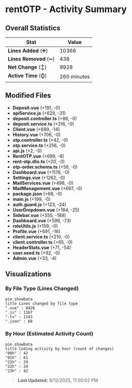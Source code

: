 # rentOTP - Activity Summary 

## Overall Statistics

| Stat                   | Value                                                             |
| ---------------------- | ----------------------------------------------------------------- |
| **Lines Added** (➕)   | 10366                                          |
| **Lines Removed** (➖) | 438                                        |
| **Net Change** (↕)    | 9928                |
| **Active Time** (⌚)   | 260 minutes |


## Modified Files
- **Deposit.vue** (+191, -0)
- **apiService.js** (+629, -31)
- **deposit.controller.ts** (+86, -0)
- **deposit.service.ts** (+316, -0)
- **Client.vue** (+689, -14)
- **History.vue** (+706, -0)
- **otp.controller.ts** (+42, -0)
- **otp.service.ts** (+256, -0)
- **api.js** (+2, -0)
- **RentOTP.vue** (+689, -8)
- **rent-otp.dto.ts** (+20, -0)
- **otp-order.schema.ts** (+56, -0)
- **Dashboard.vue** (+1178, -0)
- **Settings.vue** (+1262, -0)
- **MailServices.vue** (+498, -0)
- **MailManagement.vue** (+697, -0)
- **package.json** (+68, -0)
- **main.js** (+199, -0)
- **auth.guard.js** (+123, -24)
- **UserDropdown.vue** (+184, -25)
- **Sidebar.vue** (+555, -189)
- **Dashboard.vue** (+599, -73)
- **roleUtils.js** (+159, -0)
- **Profile.vue** (+691, -16)
- **client.service.ts** (+210, -0)
- **client.controller.ts** (+65, -0)
- **HeaderStats.vue** (+71, -54)
- **user.seed.ts** (+92, -0)
- **Admin.vue** (+33, -4)

## Visualizations

### By File Type (Lines Changed)

```mermaid
pie showData
title Lines changed by file type
".vue" : 8426
".js" : 1167
".ts" : 1143
".json" : 68
```

### By Hour (Estimated Activity Count)

```mermaid
pie showData
title Coding activity by hour (count of changes)
"00h" : 42
"01h" : 61
"21h" : 29
"22h" : 24
"23h" : 42
```


> **Last Updated:** 8/12/2025, 11:50:02 PM